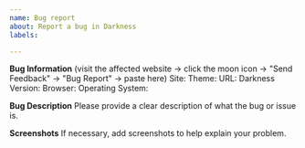 ```yaml
---
name: Bug report
about: Report a bug in Darkness
labels: 

---
```


**Bug Information**
(visit the affected website → click the moon icon → "Send Feedback" → "Bug Report" → paste here)
Site: 
Theme: 
URL: 
Darkness Version: 
Browser: 
Operating System: 

**Bug Description**
Please provide a clear description of what the bug or issue is.

**Screenshots**
If necessary, add screenshots to help explain your problem.
